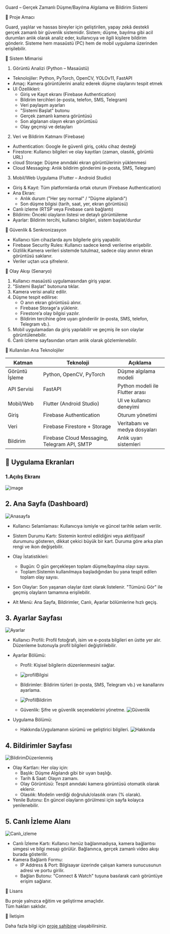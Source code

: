 Guard – Gerçek Zamanlı Düşme/Bayılma Algılama ve Bildirim Sistemi

🧠 Proje Amacı

Guard, yaşlılar ve hassas bireyler için geliştirilen, yapay zekâ destekli gerçek zamanlı bir güvenlik sistemidir. Sistem; düşme, bayılma gibi acil durumları anlık olarak analiz eder, kullanıcıya ve ilgili kişilere bildirim gönderir. Sisteme hem masaüstü (PC) hem de mobil uygulama üzerinden erişilebilir.


🧩 Sistem Mimarisi

1. Görüntü Analizi (Python – Masaüstü)

- Teknolojiler: Python, PyTorch, OpenCV, YOLOv11, FastAPI
- Amaç: Kamera görüntülerini analiz ederek düşme olaylarını tespit etmek
- UI Özellikleri:
  - Giriş ve Kayıt ekranı (Firebase Authentication)
  - Bildirim tercihleri (e-posta, telefon, SMS, Telegram)
  - Veri paylaşım ayarları
  - "Sistemi Başlat" butonu
  - Gerçek zamanlı kamera görüntüsü
  - Son algılanan olayın ekran görüntüsü
  - Olay geçmişi ve detayları

2. Veri ve Bildirim Katmanı (Firebase)

- Authentication: Google ile güvenli giriş, çoklu cihaz desteği
- Firestore: Kullanıcı bilgileri ve olay kayıtları (zaman, olasılık, görüntü URL)
- cloud Storage: Düşme anındaki ekran görüntülerinin yüklenmesi
- Cloud Messaging: Anlık bildirim gönderimi (e-posta, SMS, Telegram)

3. Mobil/Web Uygulama (Flutter – Android Studio)

- Giriş & Kayıt: Tüm platformlarda ortak oturum (Firebase Authentication)
- Ana Ekran:
  - Anlık durum ("Her şey normal" / "Düşme algılandı")
  - Son düşme bilgisi (tarih, saat, yer, ekran görüntüsü)
- Canlı izleme (RTSP veya Firebase canlı bağlantı)
- Bildirimı: Önceki olayların listesi ve detaylı görüntüleme
- Ayarlar: Bildirim tercihi, kullanıcı bilgileri, sistem başlat/durdur



🔐 Güvenlik & Senkronizasyon

- Kullanıcı tüm cihazlarda aynı bilgilerle giriş yapabilir.
- Firebase Security Rules: Kullanıcı sadece kendi verilerine erişebilir.
- Gizlilik:Kamera verileri sistemde tutulmaz, sadece olay anının ekran görüntüsü saklanır.
- Veriler uçtan uca şifrelenir.



🚨 Olay Akışı (Senaryo)

1. Kullanıcı masaüstü uygulamasından giriş yapar.
2. "Sistemi Başlat" butonuna tıklar.
3. Kamera verisi analiz edilir.
4. Düşme tespit edilirse:
    - O anın ekran görüntüsü alınır.
    - Firebase Storage'a yüklenir.
    - Firestore’a olay bilgisi yazılır.
    - Bildirim tercihine göre uyarı gönderilir (e-posta, SMS, telefon, Telegram vb.).
5. Mobil uygulamadan da giriş yapılabilir ve geçmiş ile son olaylar görüntülenebilir.
6. Canlı izleme sayfasından ortam anlık olarak gözlemlenebilir.


🔧 Kullanılan Ana Teknolojiler

| Katman           | Teknoloji                               | Açıklama                        |
|------------------|----------------------------------------|---------------------------------|
| Görüntü İşleme   | Python, OpenCV, PyTorch                | Düşme algılama modeli           |
| API Servisi      | FastAPI                                | Python modeli ile Flutter arası |
| Mobil/Web        | Flutter (Android Studio)               | UI ve kullanıcı deneyimi        |
| Giriş            | Firebase Authentication                | Oturum yönetimi                 |
| Veri             | Firebase Firestore + Storage           | Veritabanı ve medya dosyaları   |
| Bildirim         | Firebase Cloud Messaging, Telegram API, SMTP | Anlık uyarı sistemleri    |








## 📱 Uygulama Ekranları

### 1.Açılış Ekranı

![image](https://github.com/user-attachments/assets/c0b418b5-d56b-4d28-bfc4-745187f6ec97)

## 2. Ana Sayfa (Dashboard)

![Anasayfa](https://github.com/user-attachments/assets/4a880158-1948-41d1-ab86-8d4d612bed39)

* Kullanıcı Selamlaması: Kullanıcıya ismiyle ve güncel tarihle selam verilir.
* Sistem Durumu Kartı: Sistemin kontrol edildiğini veya aktif/pasif durumunu gösteren, dikkat çekici büyük bir kart. Duruma göre arka plan rengi ve ikon değişebilir.
* Olay İstatistikleri:

  * Bugün: O gün gerçekleşen toplam düşme/bayılma olayı sayısı.
  * Toplam:Sistemin kullanılmaya başladığından bu yana tespit edilen toplam olay sayısı.
* Son Olaylar: Son yaşanan olaylar özet olarak listelenir. "Tümünü Gör" ile geçmiş olayların tamamına erişilebilir.
* Alt Menü: Ana Sayfa, Bildirimler, Canlı, Ayarlar bölümlerine hızlı geçiş.






## 3. Ayarlar Sayfası

![Ayarlar](https://github.com/user-attachments/assets/5fc14a17-57a5-49ed-91d5-fd5e46a32649)

* Kullanıcı Profili: Profil fotoğrafı, isim ve e-posta bilgileri en üstte yer alır. Düzenleme butonuyla profil bilgileri değiştirilebilir.
* Ayarlar Bölümü:
  * Profil: Kişisel bilgilerin düzenlenmesini sağlar.
  * 
    ![profilBilgisi](https://github.com/user-attachments/assets/5d62dd1d-5f6f-400c-bebf-83a2031dfbff)




  * Bildirimler: Bildirim türleri (e-posta, SMS, Telegram vb.) ve kanallarını ayarlama.
  * 
    ![ProfilBildirim](https://github.com/user-attachments/assets/40ae2b21-cbc2-4497-a5f1-89584d9f689a)



  * Güvenlik: Şifre ve güvenlik seçeneklerini yönetme.
    ![Güvenlik](https://github.com/user-attachments/assets/49019031-4188-4ba8-b2f0-58a8cba3179e)

    
* Uygulama Bölümü:
  * Hakkında:Uygulamanın sürümü ve geliştirici bilgileri.
![Hakkında](https://github.com/user-attachments/assets/9b430579-c470-450d-aa14-9528ca326975)






## 4. Bildirimler Sayfası

![BildirimDüzenlenmiş](https://github.com/user-attachments/assets/3d05cea5-52cc-4e73-af13-17e2f271e4ae)

* Olay Kartları: Her olay için:
  * Başlık: Düşme Algılandı gibi bir uyarı başlığı.
  * Tarih & Saat: Olayın zamanı.
  * Olay Görüntüsü: Tespit anındaki kamera görüntüsü otomatik olarak eklenir.
  * Olasılık: Modelin verdiği doğruluk/olasılık oranı (% olarak).
* Yenile Butonu: En güncel olayların görülmesi için sayfa kolayca yenilenebilir.






 ## 5. Canlı İzleme Alanı

![Canlı_izleme](https://github.com/user-attachments/assets/ce9eef9d-e76a-489b-b62f-7fe9f2da77a3)


* Canlı İzleme Kartı: Kullanıcı henüz bağlanmadıysa, kamera bağlantısı simgesi ve bilgi mesajı görülür. Bağlanınca, gerçek zamanlı video akışı burada gösterilir.
* Kamera Bağlantı Formu:
  * IP Address & Port: Bilgisayar üzerinde çalışan kamera sunucusunun adresi ve portu girilir.
  * Bağlan Butonu: "Connect & Watch" tuşuna basılarak canlı görüntüye erişim sağlanır.





📄 Lisans

Bu proje yalnızca eğitim ve geliştirme amaçlıdır.  
Tüm hakları saklıdır.  



 💬 İletişim

Daha fazla bilgi için [proje sahibine](mehmetkarataslar@gmail.com) ulaşabilirsiniz.
